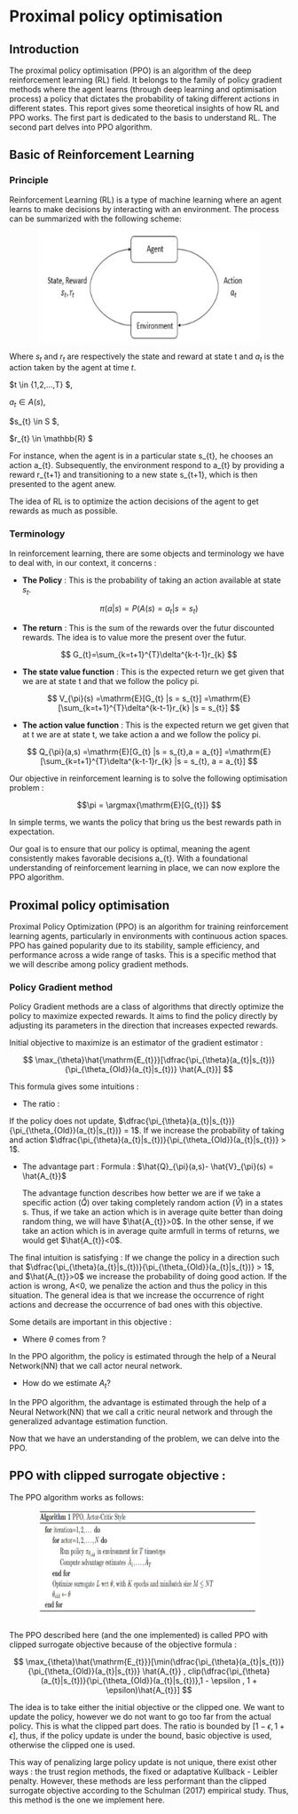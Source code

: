 # Proximal policy optimisation

## Introduction 

The proximal policy optimisation (PPO) is an algorithm of the deep reinforcement learning (RL) field. It belongs to the family of policy gradient methods where the agent learns (through deep learning and optimisation process) a policy that dictates the probability of taking different actions in different states. This report gives some theoretical insights of how RL and PPO works.
The first part is dedicated to the basis to understand RL. The second part delves into PPO algorithm.

## Basic of Reinforcement Learning

### Principle 
Reinforcement Learning (RL) is a type of machine learning where an agent learns to make decisions by interacting with an environment. The process can be summarized with the following scheme:

<p align="center">

<img src="https://github.com/Theocondette/RL_PPO_in_Vectorized_Robotic_Environments/blob/main/Docs/RL_schemes.jpg" width="400" height="200">

</p>

Where $s_{t}$ and $r_{t}$ are respectively the state and reward at state t and $a_{t}$ is the action taken by the agent at time $t$.


$t \in {1,2,...,T} $,

$a_{t} \in A(s)$,

$s_{t} \in S $,

$r_{t} \in 	\mathbb{R} $

For instance, when the agent is in a particular state s_{t}, he chooses an action a_{t}. Subsequently, the environment respond to a_{t} by providing a reward r_{t+1} and transitioning to a new state s_{t+1}, which is then presented to the agent anew.

The idea of RL is to optimize the action decisions of the agent to get rewards as much as possible.

### Terminology

In reinforcement learning, there are some objects and terminology we have to deal with, in our context, it concerns : 

- **The Policy** : This is the probability of taking an action available at state $s_{t}$.

$$\pi(a|s) = P(A(s)=a_{t} |s = s_{t}) $$


- **The return** : This is the sum of the rewards over the futur discounted rewards. The idea is to value more the present over the futur.

$$ G_{t}=\sum_{k=t+1}^{T}\delta^{k-t-1}r_{k} $$

- **The state value function** : This is the expected return we get given that we are at state t and that we follow the policy pi.

$$ V_{\pi}(s) =\mathrm{E}[G_{t} |s = s_{t}] =\mathrm{E}[\sum_{k=t+1}^{T}\delta^{k-t-1}r_{k} |s = s_{t}]  $$

- **The action value function** : This is the expected return we get given that at t we are at state t, we take action a and we follow the policy pi.

$$ Q_{\pi}(a,s) =\mathrm{E}[G_{t} |s = s_{t},a = a_{t}] =\mathrm{E}[\sum_{k=t+1}^{T}\delta^{k-t-1}r_{k} |s = s_{t}, a = a_{t}]  $$

Our objective in reinforcement learning is to solve the following optimisation problem : 


$$\pi = \argmax{\mathrm{E}[G_{t}]} $$

In simple terms, we wants the policy that bring us the best rewards path in expectation.

Our goal is to ensure that our policy is optimal, meaning the agent consistently makes favorable decisions a_{t}. With a foundational understanding of reinforcement learning in place, we can now explore the PPO algorithm.

## Proximal policy optimisation 

Proximal Policy Optimization (PPO) is an algorithm for training reinforcement learning agents, particularly in environments with continuous action spaces. PPO has gained popularity due to its stability, sample efficiency, and performance across a wide range of tasks. This is a specific method that we will describe among policy gradient methods.

### Policy Gradient method 

Policy Gradient methods are a class of algorithms that directly optimize the policy to maximize expected rewards. It aims to find the policy directly by adjusting its parameters in the direction that increases expected rewards.

Initial objective to maximize is an estimator of the gradient estimator : 

$$ \max_{\theta}\hat{\mathrm{E_{t}}}[\dfrac{\pi_{\theta}(a_{t}|s_{t})}{\pi_{\theta_{Old}}(a_{t}|s_{t})} \hat{A_{t}}] $$ 

This formula gives some intuitions : 


- The ratio : 

If the policy does not update, $\dfrac{\pi_{\theta}(a_{t}|s_{t})}{\pi_{\theta_{Old}}(a_{t}|s_{t})} = 1$. If we increase the probability of taking and action $\dfrac{\pi_{\theta}(a_{t}|s_{t})}{\pi_{\theta_{Old}}(a_{t}|s_{t})} > 1$.


- The advantage part : 
	Formula : $\hat{Q}_{\pi}(a,s)- \hat{V}_{\pi}(s) = \hat{A_{t}}$ 
	
    The advantage function describes how better we are if we take a specific action ($\hat{Q}$) over taking completely random action ($\hat{V}$) in a states s. 
    Thus, if we take an action which is in average quite better than doing random thing, we will have $\hat{A_{t}}>0$. In the other sense, if we take an action which is in average quite armfull in terms of returns, we would get $\hat{A_{t}}<0$.

The final intuition is satisfying : If we change the policy in a direction such that $\dfrac{\pi_{\theta}(a_{t}|s_{t})}{\pi_{\theta_{Old}}(a_{t}|s_{t})} > 1$, and $\hat{A_{t}}>0$ we increase the probability of doing good action. If the action is wrong, A<0, we penalize the action and thus the policy in this situation.
The general idea is that we increase the occurrence of right actions and decrease the occurrence of bad ones with this objective.


Some details are important in this objective :

- Where $\theta$ comes from ?

In the PPO algorithm, the policy is estimated through the help of a Neural Network(NN) that we call actor neural network.


- How do we estimate $A_{t}$?

In the PPO algorithm, the advantage is estimated through the help of a Neural Network(NN) that we call a critic neural network and through the generalized advantage estimation function.

Now that we have an understanding of the problem, we can delve into the PPO.

## PPO with clipped surrogate objective :

The PPO algorithm works as follows:


<p align="center">
<img src="https://github.com/Theocondette/RL_PPO_in_Vectorized_Robotic_Environments/blob/main/Docs/PPO_Algo.jpg" width="400" height="200">
</p>

The PPO described here (and the one implemented) is called PPO with clipped surrogate objective because of the objective formula : 

$$ \max_{\theta}\hat{\mathrm{E_{t}}}[\min(\dfrac{\pi_{\theta}(a_{t}|s_{t})}{\pi_{\theta_{Old}}(a_{t}|s_{t})} \hat{A_{t}} , clip(\dfrac{\pi_{\theta}(a_{t}|s_{t})}{\pi_{\theta_{Old}}(a_{t}|s_{t})},1 - \epsilon , 1 + \epsilon)\hat{A_{t}}] $$ 


The idea is to take either the initial objective or the clipped one. We want to update the policy, however we do not want to go too far from the actual policy. This is what the clipped part does. The ratio is bounded by $[ 1 - \epsilon , 1 + \epsilon ]$, thus, if the policy update is under the bound, basic objective is used, otherwise the clipped one is used.

This way of penalizing large policy update is not unique, there exist other ways : the trust region methods, the fixed or adaptative Kullback - Leibler penalty. However, these methods are less performant than the clipped surrogate objective according to the Schulman (2017) empirical study. Thus, this method is the one we implement here.



